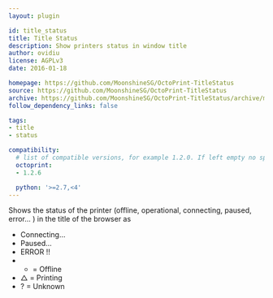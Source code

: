 ```yaml
---
layout: plugin

id: title_status
title: Title Status
description: Show printers status in window title
author: ovidiu
license: AGPLv3
date: 2016-01-18

homepage: https://github.com/MoonshineSG/OctoPrint-TitleStatus
source: https://github.com/MoonshineSG/OctoPrint-TitleStatus
archive: https://github.com/MoonshineSG/OctoPrint-TitleStatus/archive/master.zip
follow_dependency_links: false

tags:
- title
- status

compatibility:
  # list of compatible versions, for example 1.2.0. If left empty no specific version requirement will be assumed
  octoprint:
  - 1.2.6

  python: '>=2.7,<4'
---
```

Shows the status of the printer (offline, operational, connecting, paused, error... ) in the title of the browser as
- Connecting...
- Paused...
- ERROR !!
- * = Offline
- △ = Printing
- ? = Unknown
